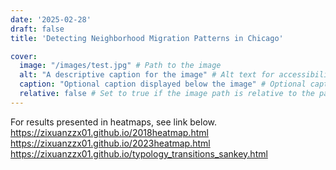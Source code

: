 ```yaml
---
date: '2025-02-28'
draft: false
title: 'Detecting Neighborhood Migration Patterns in Chicago'

cover:
  image: "/images/test.jpg" # Path to the image
  alt: "A descriptive caption for the image" # Alt text for accessibility and SEO
  caption: "Optional caption displayed below the image" # Optional caption
  relative: false # Set to true if the image path is relative to the page bundle
---
```



For results presented in heatmaps, see link below. 
https://zixuanzzx01.github.io/2018heatmap.html
https://zixuanzzx01.github.io/2023heatmap.html
https://zixuanzzx01.github.io/typology_transitions_sankey.html